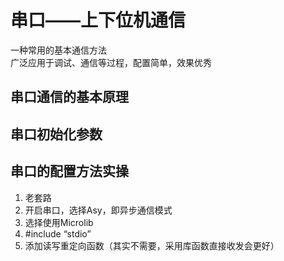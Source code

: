 # 串口——上下位机通信
一种常用的基本通信方法   
广泛应用于调试、通信等过程，配置简单，效果优秀
## 串口通信的基本原理

## 串口初始化参数

## 串口的配置方法实操
1. 老套路
2. 开启串口，选择Asy，即异步通信模式
3. 选择使用Microlib
4. #include “stdio”
5. 添加读写重定向函数（其实不需要，采用库函数直接收发会更好）